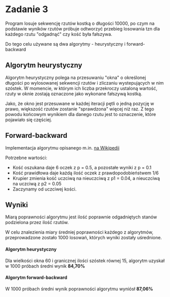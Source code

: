 # Zadanie 3
Program losuje sekwencję rzutów kostką o długości 10000, po czym na podstawie wyników rzutów próbuje odtworzyć przebieg losowania 
tzn dla każdego rzutu "odgadnąć" czy kość była fałszywa.

Do tego celu używane są dwa algorytmy - heurystyczny i forward-backward

## Algorytm heurystyczny
Algorytm heurystyczny polega na przesuwaniu "okna" o określonej długości po wylosowanej sekwencji rzutów 
i zliczaniu wystepujących w nim szóstek. W momencie, w którym ich liczba przekroczy ustaloną wartość, rzuty w oknie zostają oznaczone
jako wykonane fałszywą kostką.

Jako, że okno jest przesuwane w każdej iteracji pętli o jedną pozycję w prawo, większość rzutów zostanie "sprawdzona" więcej niż raz.
Z tego powodu końcowym wynikiem dla danego rzutu jest to oznaczenie, które pojawiało się częściej.

## Forward-backward
Implementacja algorytmu opisanego m.in. [na Wikipedii](https://en.wikipedia.org/wiki/Forward%E2%80%93backward_algorithm)

Potrzebne wartości:
* Kość oszukana daje 6 oczek z p = 0.5, a pozostałe wyniki z p = 0.1
* Kość prawidłowa daje każdą ilość oczek z prawdopodobieństwem 1/6
* Krupier zmienia kość uczciwą na nieuczciwą z p1 = 0.04, a nieuczciwą na uczciwą z p2 = 0.05
* Zaczynamy od uczciwej kości.

## Wyniki

Miarą poprawności algorytmu jest ilość poprawnie odgadniętych stanów podzielona przez ilość rzutów.

W celu znalezienia miary średniej poprawności każdego z algorytmów, przeprowadzone zostało 1000 losowań, których wyniki zostały
uśrednione.

#### Algorytm heurystyczny
Dla wielkości okna 60 i granicznej ilości szóstek równej 15, algorytm uzyskał w 1000 próbach średni wynik **84,70%**

#### Algorytm forward-backward
W 1000 próbach średni wynik poprawności algorytmu wyniósł **87,06%**
